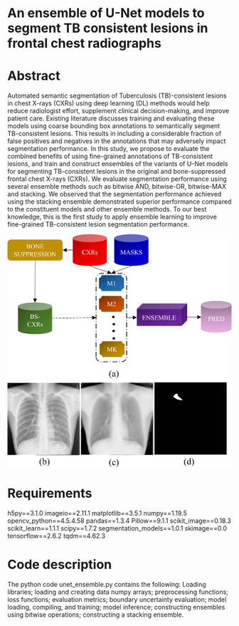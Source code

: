 # An ensemble of U-Net models to segment TB consistent lesions in frontal chest radiographs

# Abstract
Automated semantic segmentation of Tuberculosis (TB)-consistent lesions in chest X-rays (CXRs) using deep learning (DL) methods would help reduce radiologist effort, supplement clinical decision-making, and improve patient care. Existing literature discusses training and evaluating these models using coarse bounding box annotations to semantically segment TB-consistent lesions. This results in including a considerable fraction of false positives and negatives in the annotations that may adversely impact segmentation performance. In this study, we propose to evaluate the combined benefits of using fine-grained annotations of TB-consistent lesions, and train and construct ensembles of the variants of U-Net models for segmenting TB-consistent lesions in the original and bone-suppressed frontal chest X-rays (CXRs). We evaluate segmentation performance using several ensemble methods such as bitwise AND, bitwise-OR, bitwise-MAX and stacking. We observed that the segmentation performance achieved using the stacking ensemble demonstrated superior performance compared to the constituent models and other ensemble methods. To our best knowledge, this is the first study to apply ensemble learning to improve fine-grained TB-consistent lesion segmentation performance.  

![Alt text](figure_1.tif)

# Requirements
h5py==3.1.0
imageio==2.11.1
matplotlib==3.5.1
numpy==1.19.5
opencv_python==4.5.4.58
pandas==1.3.4
Pillow==9.1.1
scikit_image==0.18.3
scikit_learn==1.1.1
scipy==1.7.2
segmentation_models==1.0.1
skimage==0.0
tensorflow==2.6.2
tqdm==4.62.3

# Code description
The python code unet_ensemble.py contains the following:
Loading libraries; loading and creating data numpy arrays; preprocessing functions; loss functions; evaluation metrics; boundary uncertainty evaluation; model loading, compiling, and training; model inference; constructing ensembles using bitwise operations; constructing a stacking ensemble. 


